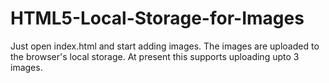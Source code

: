 HTML5-Local-Storage-for-Images
==============================

Just open index.html and start adding images.
The images are uploaded to the browser's local
storage. At present this supports uploading upto 
3 images.
